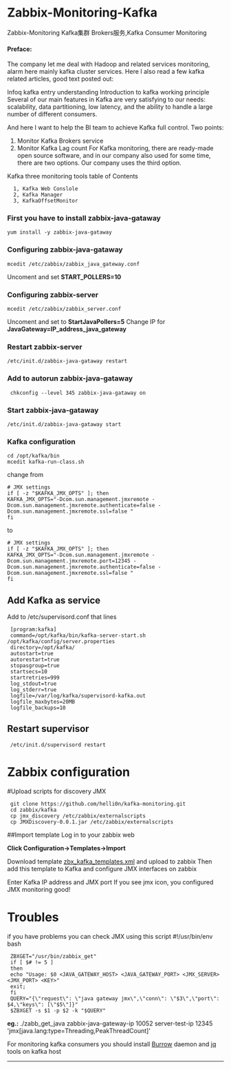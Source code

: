 # Zabbix-Monitoring-Kafka
Zabbix-Monitoring Kafka集群 Brokers服务,Kafka Consumer Monitoring


#### Preface:

The company let me deal with Hadoop and related services monitoring, alarm here mainly kafka cluster services. Here I also read a few kafka related articles, good text posted out:

Infoq kafka entry understanding
Introduction to kafka working principle
Several of our main features in Kafka are very satisfying to our needs: scalability, data partitioning, low latency, and the ability to handle a large number of different consumers.

And here I want to help the BI team to achieve Kafka full control. Two points:

   1. Monitor Kafka Brokers service
   2. Monitor Kafka Lag count
For Kafka monitoring, there are ready-made open source software, and in our company also used for some time, there are two options. Our company uses the third option.

Kafka three monitoring tools
table of Contents

```
  1, Kafka Web Conslole
  2, Kafka Manager
  3, KafkaOffsetMonitor
```


### First you have to install zabbix-java-gataway
 
    yum install -y zabbix-java-gataway
### Configuring zabbix-java-gataway
    mcedit /etc/zabbix/zabbix_java_gateway.conf
Uncoment and set **START_POLLERS=10**
### Configuring zabbix-server
    mcedit /etc/zabbix/zabbix_server.conf
Uncoment and set to **StartJavaPollers=5**
Change IP for **JavaGateway=IP_address_java_gateway**
### Restart zabbix-server
    /etc/init.d/zabbix-java-gataway restart
### Add to autorun zabbix-java-gataway
     chkconfig --level 345 zabbix-java-gataway on
### Start zabbix-java-gataway
    /etc/init.d/zabbix-java-gataway start
### Kafka configuration

    cd /opt/kafka/bin
    mcedit kafka-run-class.sh

change from

    # JMX settings
    if [ -z "$KAFKA_JMX_OPTS" ]; then
    KAFKA_JMX_OPTS="-Dcom.sun.management.jmxremote -Dcom.sun.management.jmxremote.authenticate=false -   Dcom.sun.management.jmxremote.ssl=false "
    fi

to

    # JMX settings
    if [ -z "$KAFKA_JMX_OPTS" ]; then
    KAFKA_JMX_OPTS="-Dcom.sun.management.jmxremote -Dcom.sun.management.jmxremote.port=12345 -    Dcom.sun.management.jmxremote.authenticate=false -Dcom.sun.management.jmxremote.ssl=false "
    fi
## Add Kafka as service

Add to /etc/supervisord.conf that lines

     [program:kafka]
     command=/opt/kafka/bin/kafka-server-start.sh /opt/kafka/config/server.properties
     directory=/opt/kafka/
     autostart=true
     autorestart=true
     stopasgroup=true
     startsecs=10
     startretries=999
     log_stdout=true
     log_stderr=true
     logfile=/var/log/kafka/supervisord-kafka.out
     logfile_maxbytes=20MB
     logfile_backups=10
## Restart supervisor 
     /etc/init.d/supervisord restart
# Zabbix configuration

#Upload scripts for discovery JMX

     git clone https://github.com/helli0n/kafka-monitoring.git 
     cd zabbix/kafka
     cp jmx_discovery /etc/zabbix/externalscripts
     cp JMXDiscovery-0.0.1.jar /etc/zabbix/externalscripts

##Import template
Log in to your zabbix web

**Click Configuration->Templates->Import**

Download template [zbx_kafka_templates.xml](https://github.com/yangcvo/Zabbix-Monitoring-Kafka/blob/master/zbx_export_templates.xml) and upload to zabbix
Then add this template to Kafka and configure JMX interfaces on zabbix 

Enter Kafka IP address and JMX port
If you see jmx icon, you configured JMX monitoring  good!

# Troubles 
if you have problems you can check JMX using this script
     #!/usr/bin/env bash
     
     ZBXGET="/usr/bin/zabbix_get"
     if [ $# != 5 ]
     then
     echo "Usage: $0 <JAVA_GATEWAY_HOST> <JAVA_GATEWAY_PORT> <JMX_SERVER> <JMX_PORT> <KEY>"
     exit;
     fi
     QUERY="{\"request\": \"java gateway jmx\",\"conn\": \"$3\",\"port\": $4,\"keys\": [\"$5\"]}"
     $ZBXGET -s $1 -p $2 -k "$QUERY"

**eg.:** ./zabb_get_java  zabbix-java-gateway-ip 10052 server-test-ip 12345 
'jmx[java.lang:type=Threading,PeakThreadCount]'

For monitoring kafka consumers you should install [Burrow](https://github.com/linkedin/Burrow/) daemon and [jq](https://stedolan.github.io/jq/download/) tools on kafka host

***
